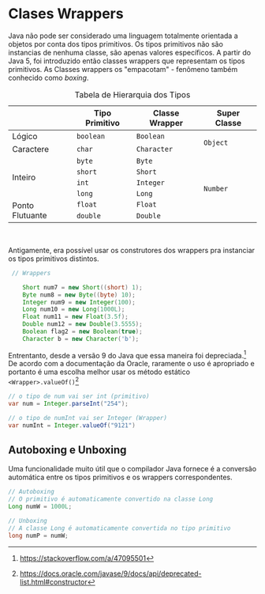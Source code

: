 # Clases Wrappers

Java não pode ser considerado uma linguagem totalmente orientada a objetos por conta dos tipos primitivos. Os tipos primitivos não são instancias de nenhuma classe, são apenas valores específicos. A partir do Java 5, foi introduzido então classes wrappers que representam os tipos primitivos. As Classes wrappers os "empacotam" - fenômeno também conhecido como *boxing*.   

<table>
  <caption>
    Tabela de Hierarquia dos Tipos
  </caption>
  <thead>
    <tr>
      <th></th>
      <th>Tipo Primitivo</th>
      <th>Classe Wrapper</th>
      <th>Super Classe</th>
    </tr>
  </thead>
  <tbody>
    <tr>
      <td>Lógico</td>
      <td>
        <code>boolean</code>
      </td>
      <td>
        <code>Boolean</code>
      </td>
      <td rowspan="2">
        <code>Object</code>
      </td>
    </tr>
    <tr>
      <td>Caractere</td>
      <td>
        <code>char</code>
      </td>
      <td>
        <code>Character</code>
      </td>
    </tr>
    <tr>
      <td rowspan="4">Inteiro</td>
      <td>
        <code>byte</code>
      </td>
      <td>
        <code>Byte</code>
      </td>
      <td rowspan="6">
        <code>Number</code>
      </td>
    </tr>
    <tr>
      <td>
        <code>short</code>
      </td>
      <td>
        <code>Short</code>
      </td>
    </tr>
    <tr>
      <td>
        <code>int</code>
      </td>
      <td>
        <code>Integer</code>
      </td>
    </tr>
    <tr>
      <td>
        <code>long</code>
      </td>
      <td>
        <code>Long</code>
      </td>
    </tr>
    <tr>
      <td rowspan="2">Ponto Flutuante</td>
      <td>
        <code>float</code>
      </td>
      <td>
        <code>Float</code>
      </td>
    </tr>
    <tr>
      <td>
        <code>double</code>
      </td>
      <td>
        <code>Double</code>
      </td>
    </tr>
  </tbody>
</table>
<br>

Antigamente, era possível usar os construtores dos wrappers pra instanciar os tipos primitivos distintos.  

```java
 // Wrappers

    Short num7 = new Short((short) 1);
    Byte num8 = new Byte((byte) 10);
    Integer num9 = new Integer(100);
    Long num10 = new Long(1000L);
    Float num11 = new Float(3.5f);
    Double num12 = new Double(3.5555);
    Boolean flag2 = new Boolean(true);
    Character b = new Character('b');
```

Entrentanto, desde a versão 9 do Java que essa maneira foi depreciada.[^1] De acordo com a documentação da Oracle, raramente o uso é apropriado e portanto é uma escolha melhor usar os método estático `<Wrapper>.valueOf()`[^2]

```java
// o tipo de num vai ser int (primitivo)
var num = Integer.parseInt("254");

// o tipo de numInt vai ser Integer (Wrapper)
var numInt = Integer.valueOf("9121")
```

## Autoboxing e Unboxing
Uma funcionalidade muito útil que o compilador Java fornece é a conversão automática entre os tipos primitivos e os wrappers correspondentes.

```java
// Autoboxing
// O primitivo é automaticamente convertido na classe Long
Long numW = 1000L;

// Unboxing
// A classe Long é automaticamente convertida no tipo primitivo
long numP = numW;
```




[^1]: https://stackoverflow.com/a/47095501
[^2]: https://docs.oracle.com/javase/9/docs/api/deprecated-list.html#constructor